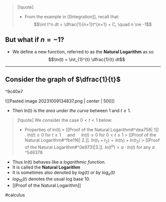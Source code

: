 > [!quote] $\;$ 
> - From the example in [[Integration]], recall that:
> $$\int t^n dt = \dfrac{1}{n+1}t^{n+1} + C, \quad n \ne -1$$

## But what if $n = -1?$
- We define a new function, referred to as the **Natural Logarithm** as so $$\ln(t) = \int_{1}^{t} \dfrac{1}{t} dt$$
___
## Consider the graph of $\dfrac{1}{t}$

^9c40e7

![[Pasted image 20231009134837.png | center | 500]]
- Then ln(t) is the *area under the curve* between $1$ and $t \ge 1$. 
> [!quote]  We consider the case $0 < t < 1$ below:
> - Properties of ln(t)
	>	[[Proof of the Natural Logarithm#^dea758| 1]] . $ln(t) \geq 0$ for $t \geq 1\quad$ and $\quad ln(t) \leq 0$ for $0 < t \leq 1$
	> 	[[Proof of the Natural Logarithm#^fbe116| 2.]]. $ln(t_1 + t_2) = ln(t_1) + ln(t_2)$
	> 	[[Proof of the Natural Logarithm#^0e9731|3.]]. $ln(t^a) = a \cdot ln(t)$ for any $a$
 ^546378
- Thus ln(t) behaves like a *logarithmic function.* 
- It is called the **Natural Logarithm**
- It is sometimes also denoted by *$log(t)$ or by $log_e(t)$*
- $log_{10}(t)$  denotes the usual log base 10. 
- [[Proof of the Natural Logarithm]]

#calculus 
